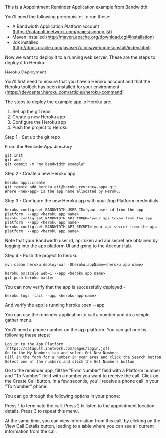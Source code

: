 This is a Appointment Reminder Application example from Bandwidth.

You'll need the following prerequisites to run these:

- A Bandwidth Application Platform account (https://catapult.inetwork.com/pages/signup.jsf)
- Maven installed (http://maven.apache.org/download.cgi#Installation)
- Jdk installed (http://docs.oracle.com/javase/7/docs/webnotes/install/index.html)

Now we want to deploy it to a running web server. These are the steps to deploy it to Heroku:

Heroku Deployment

You'll first need to ensure that you have a Heroku account and that the Heroku toolbelt has been installed for your environment (https://devcenter.heroku.com/articles/heroku-command)

The steps to deploy the example app to Heroku are:

1. Set up the git repo
2. Create a new Heroku app
3. Configure the Heroku app
4. Push the project to Heroku

Step 1 - Set up the git repo

From the ReminderApp directory

	git init
	git add .
	git commit -m "my bandwidth example"

Step 2 - Create a new Heroku app

	heroku apps:create
	git remote add heroku git@heroku.com:<new-app>.git
    Where <new-app> is the app name allocated by Heroku.

Step 3 - Configure the new Heroku app with your App Platform credentials

	heroku config:set BANDWIDTH_USER_ID='your user id from the app platform' --app <heroku app name>
	heroku config:set BANDWIDTH_API_TOKEN='your api token from the app platform' --app <heroku app name>
	heroku config:set BANDWIDTH_API_SECRET='your api secret from the app platform' --app <heroku app name>

Note that your Bandwidth user id, api token and api secret are obtained by logging into the app platform UI and going to the Account tab.

Step 4 - Push the project to heroku

	mvn clean heroku:deploy-war -Dheroku.appName=<heroku app name>

	heroku ps:scale web=1 --app <heroku app name>
	git push heroku master

You can now verify that the app is 	successfully deployed -

	heroku logs -tail --app <heroku-app-name>

And verify the app is running
	heroku 	open --app <heroku app name>


You can use the reminder application to call a number and do a simple gather menu.

You'll need a phone number on the app platform. You can get one by following these steps:

    Log in to the App Platform (https://catapult.inetwork.com/pages/login.jsf)
 	Go to the My Numbers tab and select Get New Numbers
 	Fill in the form for a number in your area and click the Search button
 	Select one of the numbers and click the Get Numbers button

Go to the reminder app, fill the "From Number" field with a Platform number and "To Number" field with a number you want to receive the call.
Click on the Create Call button. In a few seconds, you'll receive a phone call in your "To Number" phone.

You can go through the following options in your phone:

Press 1 to terminate the call.
Press 2 to listen to the appointment location details.
Press 3 to repeat this menu.

At the same time, you can view information from this call, by clicking on the View Call Details button, leading to a table where you can see all current information from the call.


